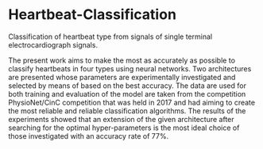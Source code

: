 # Heartbeat-Classification
Classification of heartbeat type from signals of single terminal electrocardiograph signals.

The present work aims to make the most as accurately as possible to classify heartbeats in four types using neural networks.
Two architectures are presented whose parameters are experimentally investigated and selected by means of based on the best accuracy. The data are used for both training and
evaluation of the model are taken from the competition PhysioNet/CinC competition that was held in 2017 and had aiming to create the most reliable and reliable classification algorithms. The results of the experiments showed that an extension of the given architecture after searching for the optimal hyper-parameters is the most ideal choice of those investigated with an accuracy rate of 77%.
